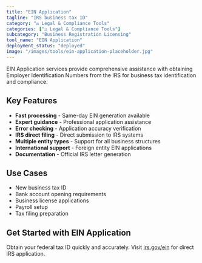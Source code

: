 ```yaml
---
title: "EIN Application"
tagline: "IRS business tax ID"
category: "⚖️ Legal & Compliance Tools"
categories: ["⚖️ Legal & Compliance Tools"]
subcategory: "Business Registration Licensing"
tool_name: "EIN Application"
deployment_status: "deployed"
image: "/images/tools/ein-application-placeholder.jpg"
---
```

EIN Application services provide comprehensive assistance with obtaining Employer Identification Numbers from the IRS for business tax identification and compliance.

## Key Features

- **Fast processing** - Same-day EIN generation available
- **Expert guidance** - Professional application assistance
- **Error checking** - Application accuracy verification
- **IRS direct filing** - Direct submission to IRS systems
- **Multiple entity types** - Support for all business structures
- **International support** - Foreign entity EIN applications
- **Documentation** - Official IRS letter generation

## Use Cases

- New business tax ID
- Bank account opening requirements
- Business license applications
- Payroll setup
- Tax filing preparation

## Get Started with EIN Application

Obtain your federal tax ID quickly and accurately. Visit [irs.gov/ein](https://www.irs.gov/businesses/small-businesses-self-employed/apply-for-an-employer-identification-number-ein-online) for direct IRS application.

